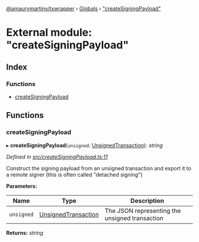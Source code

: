 [@amaurymartiny/txwrapper](../README.md) › [Globals](../globals.md) › ["createSigningPayload"](_createsigningpayload_.md)

# External module: "createSigningPayload"

## Index

### Functions

* [createSigningPayload](_createsigningpayload_.md#createsigningpayload)

## Functions

###  createSigningPayload

▸ **createSigningPayload**(`unsigned`: [UnsignedTransaction](../interfaces/_balancetransfer_.unsignedtransaction.md)): *string*

*Defined in [src/createSigningPayload.ts:11](https://github.com/amaurymartiny/polkadotjs-wrapper/blob/8a10176/src/createSigningPayload.ts#L11)*

Construct the signing payload from an unsigned transaction and export it to
a remote signer (this is often called "detached signing")

**Parameters:**

Name | Type | Description |
------ | ------ | ------ |
`unsigned` | [UnsignedTransaction](../interfaces/_balancetransfer_.unsignedtransaction.md) | The JSON representing the unsigned transaction  |

**Returns:** *string*
